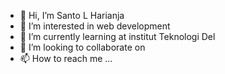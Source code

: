 - 👋 Hi, I’m Santo L Harianja
- 👀 I’m interested in web development
- 🌱 I’m currently learning at institut Teknologi Del
- 💞️ I’m looking to collaborate on 
- 📫 How to reach me ...

<!---
santo02/santo02 is a ✨ special ✨ repository because its `README.md` (this file) appears on your GitHub profile.
You can click the Preview link to take a look at your changes.
--->
